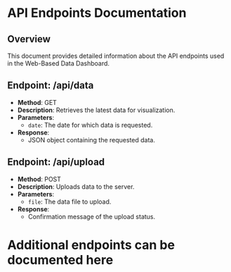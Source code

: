 
# API Endpoints Documentation

## Overview
This document provides detailed information about the API endpoints used in the Web-Based Data Dashboard.

## Endpoint: /api/data
- **Method**: GET
- **Description**: Retrieves the latest data for visualization.
- **Parameters**:
  - `date`: The date for which data is requested.
- **Response**:
  - JSON object containing the requested data.

## Endpoint: /api/upload
- **Method**: POST
- **Description**: Uploads data to the server.
- **Parameters**:
  - `file`: The data file to upload.
- **Response**:
  - Confirmation message of the upload status.

# Additional endpoints can be documented here
